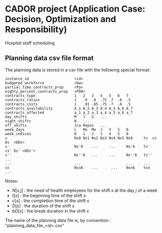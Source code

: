 # CADOR project (Application Case: Decision, Optimization and Responsibility)

Hospital staff scheduling

## Planning data csv file format

The planning data is stored in a csv file with the following special format:

    instance_id                     <id>
    budgeted_workforce              <bw>
    partial_time_contracts_prop     <Pp>
    eighty_percent_contracts_prop   <P80>
    contracts_type                  1   2   3   4   5   6   7
    contracts_ratios                1   .9  .8  .75 .7  .6  .5
    contracts_costs                 1   .91 .85 .75 .7  .6  .5
    contracts_availability          A_1 A_2 A_3 A_4 A_5 A_6 A_7
    contracts_affected              a_1 a_2 a_3 a_4 a_5 a_6 a_7
    day_shifts                      M   J   S   ...
    night_shifts                    N   ...
    off_shifts                      Jca Repos   ...
    week_days                       L   Ma  Me  J   V   S   D
    week_indices                    0   1   2   3   4   5   6
    s                               Ns0 Ns1 Ns2 Ns3 Ns4 Ns5 Ns6     ts  cs  Ds  <bDs>
    s'                              Ns'0    ...     ...     Ns'6    ts' cs' Ds' <bDs'>
    s''                             Ns''0   ...     ...     Ns''6   ts''    ...
    ...                             ...                     ...     ...
    sn                              Nsn0    ...      ...    Nsn6    tsn     ...

Notes: 
- *N*[*s*,*j*] : the need of health employees for the shift *s* at the day *j* of a week
- *t*[*s*] : the beginning time of the shift *s*
- *c*[*s*] : the completion time of the shift *s*
- *D*[*s*] : the duration of the shift *s*
- *bD*[*s*] : the break duration in the shift *s*

The name of the planning data file is, by convention : "planning_data_file_<*id*>.csv"
